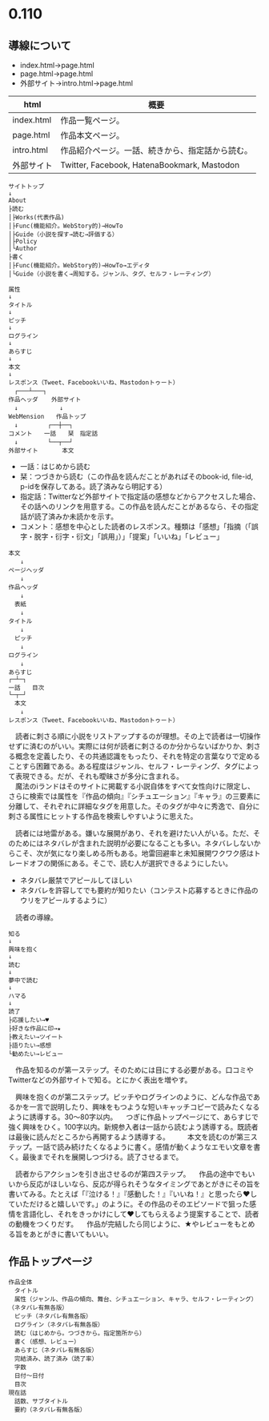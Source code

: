 # 0.110

## 導線について

* index.html→page.html
* page.html→page.html
* 外部サイト→intro.html→page.html

html|概要
----|----
index.html|作品一覧ページ。
page.html|作品本文ページ。
intro.html|作品紹介ページ。一話、続きから、指定話から読む。
外部サイト|Twitter, Facebook, HatenaBookmark, Mastodon

```
サイトトップ
↓
About
├読む
│├Works(代表作品)
│├Func(機能紹介。WebStory的)→HowTo
│├Guide（小説を探す→読む→評価する）
│├Policy
│└Author
├書く
│├Func(機能紹介。WebStory的)→HowTo→エディタ
│└Guide（小説を書く→周知する。ジャンル、タグ、セルフ・レーティング）
```

```
属性
↓
タイトル
↓
ピッチ
↓
ログライン
↓
あらすじ
↓
本文
↓
レスポンス（Tweet、Facebookいいね、Mastodonトゥート）
　┌───┴───┐
作品ヘッダ  　外部サイト
　↓　　　　　　　↓
WebMension　　作品トップ
　↓　　　　　┌──┼──┐
コメント　　一話　　栞　指定話
　↓　　　　　└──┬──┘
外部サイト　　　　本文
```

* 一話：はじめから読む
* 栞：つづきから読む（この作品を読んだことがあればそのbook-id, file-id, p-idを保存してある。読了済みなら明記する）
* 指定話：Twitterなど外部サイトで指定話の感想などからアクセスした場合、その話へのリンクを用意する。この作品を読んだことがあるなら、その指定話が読了済みか未読かを示す。
* コメント：感想を中心とした読者のレスポンス。種類は「感想」「指摘（「誤字・脱字・衍字・衍文」「誤用」）」「提案」「いいね」「レビュー」

```
本文
　　↓
ページヘッダ
　　↓
作品ヘッダ
　　↓
　表紙
　　↓
タイトル
　　↓
　ピッチ
　　↓
ログライン
　　↓
あらすじ
┌─┴─┐
一話　　目次
└─┬─┘
　本文
　　↓
レスポンス（Tweet、Facebookいいね、Mastodonトゥート）
```

　読者に刺さる順に小説をリストアップするのが理想。その上で読者は一切操作せずに済むのがいい。実際には何が読者に刺さるのか分からないばかりか、刺さる概念を定義したり、その共通認識をもったり、それを特定の言葉なりで定めることすら困難である。ある程度はジャンル、セルフ・レーティング、タグによって表現できる。だが、それも曖昧さが多分に含まれる。  
　魔法のiランドはそのサイトに掲載する小説自体をすべて女性向けに限定し、さらに検索では属性を『作品の傾向』『シチュエーション』『キャラ』の三要素に分離して、それぞれに詳細なタグを用意した。そのタグが中々に秀逸で、自分に刺さる属性にヒットする作品を検索しやすいように思えた。

　読者には地雷がある。嫌いな展開があり、それを避けたい人がいる。ただ、そのためにはネタバレが含まれた説明が必要になることも多い。ネタバレしないからこそ、次が気になり楽しめる所もある。地雷回避率と未知展開ワクワク感はトレードオフの関係にある。そこで、読む人が選択できるようにしたい。

* ネタバレ厳禁でアピールしてほしい
* ネタバレを許容してでも要約が知りたい（コンテスト応募するときに作品のウリをアピールするように）

　読者の導線。

```
知る
↓
興味を抱く
↓
読む
↓
夢中で読む
↓
ハマる
↓
読了
├応援したい→♥
├好きな作品に印→★
├教えたい→ツイート
├語りたい→感想
└勧めたい→レビュー
```

　作品を知るのが第一ステップ。そのためには目にする必要がある。口コミやTwitterなどの外部サイトで知る。とにかく表出を増やす。

　興味を抱くのが第二ステップ。ピッチやログラインのように、どんな作品であるかを一言で説明したり、興味をもつような短いキャッチコピーで読みたくなるように誘導する。30〜80字以内。
　つぎに作品トップページにて、あらすじで強く興味をひく。100字以内。新規参入者は一話から読むよう誘導する。既読者は最後に読んだところから再開するよう誘導する。
　
　本文を読むのが第三ステップ。一話で読み続けたくなるように書く。感情が動くようなエモい文章を書く。最後までそれを展開しつづける。読了させるまで。

　読者からアクションを引き出させるのが第四ステップ。
　作品の途中でもいいから反応がほしいなら、反応が得られそうなタイミングであとがきにその旨を書いてみる。たとえば「『泣ける！』『感動した！』『いいね！』と思ったら♥していただけると嬉しいです。」のように。その作品のそのエピソードで狙った感情を言語化し、それをきっかけにして♥してもらえるよう提案することで、読者の動機をつくりだす。
　作品が完結したら同じように、★やレビューをもとめる旨をあとがきに書いてもいい。
　

## 作品トップページ

```
作品全体
　タイトル
　属性（ジャンル、作品の傾向、舞台、シチュエーション、キャラ、セルフ・レーティング）（ネタバレ有無各版）
　ピッチ（ネタバレ有無各版）
　ログライン（ネタバレ有無各版）
　読む（はじめから。つづきから。指定箇所から）
　書く（感想、レビュー）
　あらすじ（ネタバレ有無各版）
　完結済み、読了済み（読了率）
　字数
　日付〜日付
　目次
現在話
　話数、サブタイトル
　要約（ネタバレ有無各版）
```


